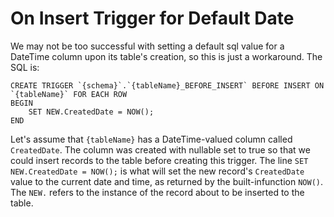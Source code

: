 # On Insert Trigger for Default Date

We may not be too successful with setting a default sql value for a DateTime column upon its table's creation, so this is just a workaround. The SQL is:

```
CREATE TRIGGER `{schema}`.`{tableName}_BEFORE_INSERT` BEFORE INSERT ON `{tableName}` FOR EACH ROW
BEGIN
	SET NEW.CreatedDate = NOW();
END
```

Let's assume that `{tableName}` has a DateTime-valued column called `CreatedDate`. The column was created with nullable set to true so that we could insert
records to the table before creating this trigger. The line `SET NEW.CreatedDate = NOW();` is what will set the new record's `CreatedDate` value to the
current date and time, as returned by the built-infunction `NOW()`. The `NEW.` refers to the instance of the record about to be inserted to the table.